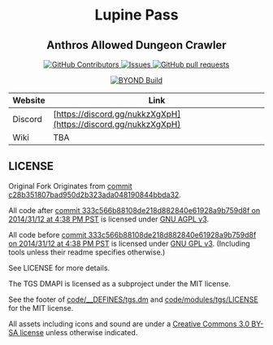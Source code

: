 
<p align="center">
 <h1 align="center">Lupine Pass</h1>
 <h2 align="center">Anthros Allowed Dungeon Crawler</h2>
</p>

<p align="center">
    <a href="https://github.com/Rotwood-Vale/Ratwood-2.0/graphs/contributors">
      <img alt="GitHub Contributors" src="https://img.shields.io/github/contributors/Rotwood-Vale/Ratwood-2.0" />
    </a>
    <a href="https://github.com/Rotwood-Vale/Ratwood-2.0/issues">
      <img alt="Issues" src="https://img.shields.io/github/issues/Rotwood-Vale/Ratwood-2.0?color=0088ff" />
    </a>
    <a href="https://github.com/Rotwood-Vale/Ratwood-2.0/pulls">
      <img alt="GitHub pull requests" src="https://img.shields.io/github/issues-pr/Rotwood-Vale/Ratwood-2.0?color=0088ff" />
    </a>
</p>

<p align="center">
	<a href="https://github.com/Rotwood-Vale/Ratwood-2.0/actions/workflows/ci_suite.yml">
      <img alt="BYOND Build" src="https://github.com/Rotwood-Vale/Ratwood-2.0/actions/workflows/ci_suite.yml/badge.svg" />
    </a>
</p>

<div align="center">

| Website                   | Link                                           |
|---------------------------|------------------------------------------------|
| Discord          | [https://discord.gg/nukkzXgXpH](https://discord.gg/nukkzXgXpH) |
| Wiki                      | TBA |

</div>


## LICENSE
Original Fork Originates from [commit c28b351807bad950d2b323ada048190844bbda32](https://github.com/tgstation/tgstation/commit/c28b351807bad950d2b323ada048190844bbda32).

All code after [commit 333c566b88108de218d882840e61928a9b759d8f on 2014/31/12 at 4:38 PM PST](https://github.com/tgstation/tgstation/commit/333c566b88108de218d882840e61928a9b759d8f) is licensed under [GNU AGPL v3](https://www.gnu.org/licenses/agpl-3.0.html).

All code before [commit 333c566b88108de218d882840e61928a9b759d8f on 2014/31/12 at 4:38 PM PST](https://github.com/tgstation/tgstation/commit/333c566b88108de218d882840e61928a9b759d8f) is licensed under [GNU GPL v3](https://www.gnu.org/licenses/gpl-3.0.html).
(Including tools unless their readme specifies otherwise.)

See LICENSE for more details.

The TGS DMAPI is licensed as a subproject under the MIT license.

See the footer of [code/__DEFINES/tgs.dm](./code/__DEFINES/tgs.dm) and [code/modules/tgs/LICENSE](./code/modules/tgs/LICENSE) for the MIT license.

All assets including icons and sound are under a [Creative Commons 3.0 BY-SA license](https://creativecommons.org/licenses/by-sa/3.0/) unless otherwise indicated.
